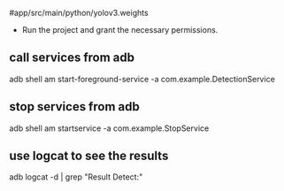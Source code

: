 #app/src/main/python/yolov3.weights
 - Run the project and grant the necessary permissions.
## call services from adb ##
adb shell am start-foreground-service -a com.example.DetectionService 
## stop services from adb ##
adb shell am startservice -a com.example.StopService
## use logcat to see the results
adb logcat -d | grep "Result Detect:"

